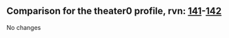 ## Comparison for the theater0 profile, rvn: [141](https://github.com/PRO100KatYT/FortniteProfileRevisions/tree/main/profiles/theater0/141%20theater0.json)-[142](https://github.com/PRO100KatYT/FortniteProfileRevisions/tree/main/profiles/theater0/142%20theater0.json)

No changes
